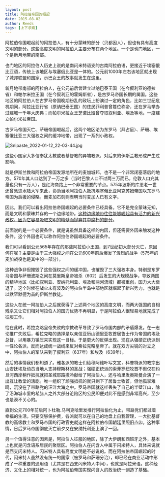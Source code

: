 ```yaml
---
layout: post
title: 阿拉伯帝国的崛起
date: 2015-08-02
author: Reeds
tags: [上下求索]
---
```


  

阿拉伯帝国崛起前的阿拉伯人，有十分蒙昧的部分（贝都因人），但也有具有高度文明的部分。这些高度文明的阿拉伯人主要分布在两个地区。一个是也门地区，一个是新月地带的南部。

也门地区的阿拉伯人历史上说的是南闪米特语支的古南阿拉伯语，更接近于埃塞俄比亚语，传统上该地区与埃塞俄比亚是一体的。公元前1000年左右该地区就出现了城邦联盟和国家，示巴女王的故事就发生在这里。

新月地带南部的阿拉伯人，在公元前后曾建立过纳巴泰王国（在今叙利亚的德拉省）和帕尔米拉王国（在今叙利亚的霍姆斯省），是古罗马帝国长期的属国。这些地区的阿拉伯人在古罗马帝国晚期纷乱的政坛上扮演过一定的角色，比如三世纪危机期间，阿拉比亚行省（原纳巴泰王国）的住民菲利普曾篡位称帝，还在罗马举办过建城一千年大庆典；而帕尔米拉女王芝诺比娅曾夺取叙利亚、埃及等地，一度建立帕尔米拉帝国。

古罗马帝国灭亡、萨珊帝国崛起后，这两个地区沦为东罗马（拜占庭）、萨珊、埃塞俄比亚三大强权之间的缓冲地带，出现了一系列小政权。

![Snipaste_2022-01-12_22-03-44.jpg](https://s2.loli.net/2022/01/12/Tq6efVrKZnzajs9.jpg)

这些小国家大多信奉犹太教或者基督教的异端教派，对后来的伊斯兰教形成产生过影响。

就是伊斯兰教和阿拉伯帝国发源地所在的麦加城邦，也不是一个非常闭塞落后的地方。570年其人口达到了一万之多（当时巴黎人口不过两三万而已，伦敦人口充其量也只有一万人），是红海商路上一个非常重要的节点。575年波斯的库思老一世还曾派遣水陆大军来此，协助当地阿拉伯人抵抗埃塞俄比亚阿克苏姆帝国以东罗马帝国为后援的侵略。而麦加石刻则表明当时麦加人已有文字。

因此，我们可以看出阿拉伯帝国崛起的必要条件已经具备。它不是完全蒙昧无知，而是文明和蒙昧并存的一个边缘地带。<u>这种边缘地带往往能够崛起具有活力的新兴政权，因为它容易吸取文明的精髓而抛弃其中腐朽的部分</u>。

前面说的是一个必要条件，就是说虽然具备这样的内因，但还需要外因来触发这种条件。这个外因也可以称作阿拉伯帝国崛起的必要条件。

我们可以看到公元565年存在的那些阿拉伯小王国，到7世纪初大部分灭亡，原因何在呢？主要是由于三大强权之间在公元600年前后爆发了激烈的战争（575年的麦加战役也是其中的一部分）。

这种战争非但摧毁了这些强权之间的缓冲国，也摧毁了三大强权本身。特别是东罗马帝国与萨珊波斯之间在莫里斯皇帝被杀（602）后发生的大规模战争，导致两国的精华地区（比如叙利亚、安纳托利亚、埃及和两河流域）都被重创，国力大大衰退了。这个时候在战火未有波及的阿拉伯半岛中部地区就崛起了新兴势力，也就是以默罕默德为首的伊斯兰教徒。

这些人在统一阿拉伯人之后就获得了上述两个地区的高度文明，而两大强国的自相残杀又让它们相对阿拉伯人的国力优势不再明显，于是阿拉伯人很轻易地就完成了征服工作。

恰在此时，希拉克略皇帝失败的宗教改革导致了罗马帝国内部的矛盾爆发。在一志论推广失败后，希拉克略的选择是以亲信亚历山德里亚牧首居鲁士作为帝国的埃及总督，以用暴力镇压来实现这一目标。于是更大的反弹出现。现在从强硬正统派到一性论各派，反而达成统一战线来反对希拉克略皇帝了。就在双方尖锐的对立之中，阿拉伯人的军队来到了叙利亚（637年）和埃及（639年）。

然后的事情我们都知道了。雅各派的教士们给穆阿维叶写文宣，科普特派的教宗出山安抚埃及动员当地人支持穆斯林的圣战；强硬正统派的索菲罗纽牧首不但仅在约旦河西岸稍作抵抗就把圣城耶路撒冷献给了阿拉伯人，还与哈里发奥斯曼合演了一出互让教堂的活剧。唯一组织了顽强抵抗的就只剩下了居鲁士牧首，但他孤掌难鸣，沉没在了带路党的汪洋大海之中。罗马帝国就这样丢失了自己的半壁江山，除了沿海城市里的希腊人之外大部分沦陷区的公民即便对此不是感到非常高兴，至少也是漠不关心的。

直到公元700年前后阿卜杜勒.马利克哈里发推行阿拉伯化为止，带路党们都过着幸福的生活。只要交够保护费，各派就可以在自己的地盘上自我管理，一大批基督教的高级教士和罗马帝国的行政官吏就这样在阿拉伯帝国朝廷里照旧点卯。这种事情，日后罗马帝国彻底灭亡前夕又在安纳托利亚上演了一回。

另一个值得注意的因素是，阿拉伯人征服的地区，除了大伊朗和西班牙之外，基本上也就是闪含语系居民的聚居区。阿拉伯人在闪含人中属于闪米特人，具体来说就是西支闪米特人。闪米特人具有高度文明是不必说的。而在阿拉伯帝国崛起的时代，闪米特人虽然没有统一的国家（被罗马和萨珊分治），却已经在商业活动中形成了一种重要的通用语（尤其是在西支闪米特人中间），也就是阿拉米语。这种经济、文化上的相对统一，也为阿拉伯帝国实现闪含人的政治统一创造了基础。



